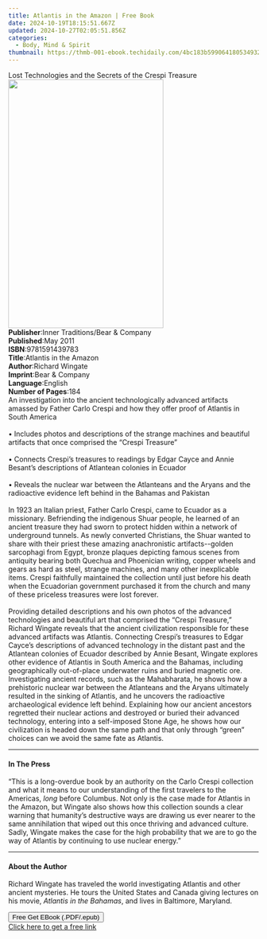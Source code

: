 ```yaml
---
title: Atlantis in the Amazon | Free Book
date: 2024-10-19T18:15:51.667Z
updated: 2024-10-27T02:05:51.856Z
categories:
  - Body, Mind & Spirit
thumbnail: https://thmb-001-ebook.techidaily.com/4bc183b5990641805349328a645414cf5f40c7c80e8acda9defd8df7cda6b0f0.jpg
---
```

<main id="book-container">
  <div class="flex flex-col">
    <div class="book-brief flex-1 py-6 px-4 sm:p-6 md:py-10 md:px-8">
      <!-- brief-->
      <div class="book-brief-main">
        Lost Technologies and the Secrets of the Crespi Treasure
      </div>
    </div>
    <div
      class="book-meta-info flex-1 grid gap-4 col-start-1 col-end-3 row-start-1 sm:mb-6 sm:grid-cols-4 lg:gap-6 lg:col-start-2 lg:row-end-6 lg:row-span-6 lg:mb-0"
    >
      <div
        class="book-meta-info-left place-content-center mt-4 p-4 text-sm leading-6 col-start-2 col-span-2 dark:text-slate-400"
      >
        <img
          class="w-full h-500 object-cover rounded-lg sm:h-255 sm:col-span-2 lg:col-span-full"
          src="https://img-001-ebook.techidaily.com/e75a139cf9eb80ba2dc302eaf828af14d03a024bdc2a4c27be8e987c20b3d8d3.jpg"
          alt=""
          width="312"
          height="500"
        />
      </div>
      <div
        class="book-meta-info-right mt-2 col-start-1 row-start-2 col-span-3 self-center"
      >
        <!-- meta data  -->
        <div class="flex flex-col px-4 md:px-8">
          <div class="flex-1">
            <strong>Publisher</strong>:<span class="px-2"
              >Inner Traditions/Bear &amp; Company</span
            >
          </div>
          <div class="flex-1">
            <strong>Published</strong>:<span class="px-2">May 2011</span>
          </div>
          <div class="flex-1">
            <strong>ISBN</strong>:<span class="px-2">9781591439783</span>
          </div>
          <div class="flex-1">
            <strong>Title</strong>:<span class="px-2"
              >Atlantis in the Amazon</span
            >
          </div>
          <div class="flex-1">
            <strong>Author</strong>:<span class="px-2">Richard Wingate</span>
          </div>
          <div class="flex-1">
            <strong>Imprint</strong>:<span class="px-2"
              >Bear &amp; Company</span
            >
          </div>
          <div class="flex-1">
            <strong>Language</strong>:<span class="px-2">English</span>
          </div>
          <div class="flex-1">
            <strong>Number of Pages</strong>:<span class="px-2">184</span>
          </div>
        </div>
      </div>
    </div>
    <div class="book-description flex-1 py-6 px-4 sm:p-6 md:py-10 md:px-8">
      <div class="book-description-main">
        <div accordion-content="" id="description">
          An investigation into the ancient technologically advanced artifacts
          amassed by Father Carlo Crespi and how they offer proof of Atlantis in
          South America <br />
          <br />• Includes photos and descriptions of the strange machines and
          beautiful artifacts that once comprised the “Crespi Treasure” <br />
          <br />• Connects Crespi’s treasures to readings by Edgar Cayce and
          Annie Besant’s descriptions of Atlantean colonies in Ecuador <br />
          <br />• Reveals the nuclear war between the Atlanteans and the Aryans
          and the radioactive evidence left behind in the Bahamas and Pakistan
          <br />
          <br />In 1923 an Italian priest, Father Carlo Crespi, came to Ecuador
          as a missionary. Befriending the indigenous Shuar people, he learned
          of an ancient treasure they had sworn to protect hidden within a
          network of underground tunnels. As newly converted Christians, the
          Shuar wanted to share with their priest these amazing anachronistic
          artifacts--golden sarcophagi from Egypt, bronze plaques depicting
          famous scenes from antiquity bearing both Quechua and Phoenician
          writing, copper wheels and gears as hard as steel, strange machines,
          and many other inexplicable items. Crespi faithfully maintained the
          collection until just before his death when the Ecuadorian government
          purchased it from the church and many of these priceless treasures
          were lost forever. <br />
          <br />Providing detailed descriptions and his own photos of the
          advanced technologies and beautiful art that comprised the “Crespi
          Treasure,” Richard Wingate reveals that the ancient civilization
          responsible for these advanced artifacts was Atlantis. Connecting
          Crespi’s treasures to Edgar Cayce’s descriptions of advanced
          technology in the distant past and the Atlantean colonies of Ecuador
          described by Annie Besant, Wingate explores other evidence of Atlantis
          in South America and the Bahamas, including geographically
          out-of-place underwater ruins and buried magnetic ore. Investigating
          ancient records, such as the Mahabharata, he shows how a prehistoric
          nuclear war between the Atlanteans and the Aryans ultimately resulted
          in the sinking of Atlantis, and he uncovers the radioactive
          archaeological evidence left behind. Explaining how our ancient
          ancestors regretted their nuclear actions and destroyed or buried
          their advanced technology, entering into a self-imposed Stone Age, he
          shows how our civilization is headed down the same path and that only
          through “green” choices can we avoid the same fate as Atlantis.
        </div>
        <div class="accordion-fader"></div>
      </div>
    </div>
    <div class="book-excerpts flex-1 py-6 px-4 sm:p-6 md:py-10 md:px-8">
      <!-- excerpts-->
      <div class="book-excerpts-main">
        <hr />
        <h4 class="placeholder placeholder-heading">
          <span>In The Press</span>
        </h4>
        <p>
          “This is a long-overdue book by an authority on the Carlo Crespi
          collection and what it means to our understanding of the first
          travelers to the Americas, <i>long</i> before Columbus. Not only is
          the case made for Atlantis in the Amazon, but Wingate also shows how
          this collection sounds a clear warning that humanity’s destructive
          ways are drawing us ever nearer to the same annihilation that wiped
          out this once thriving and advanced culture. Sadly, Wingate makes the
          case for the high probability that we are to go the way of Atlantis by
          continuing to use nuclear energy.”
        </p>
      </div>
    </div>
    <div class="book-about-author flex-1 py-6 px-4 sm:p-6 md:py-10 md:px-8">
      <!-- about author-->
      <div class="book-main-author-main">
        <hr />
        <h4 class="placeholder placeholder-heading">
          <span>About the Author</span>
        </h4>
        <p>
          Richard Wingate has traveled the world investigating Atlantis and
          other ancient mysteries. He tours the United States and Canada giving
          lectures on his movie, <i>Atlantis in the Bahamas</i>, and lives in
          Baltimore, Maryland.
        </p>
      </div>
    </div>
    <div class="book-free-get flex-1 py-6 px-4 sm:p-6 md:py-10 md:px-8">
      <button
        id="btn-free-get"
        class="bg-blue-500 hover:bg-blue-700 text-white font-bold py-2 px-4 rounded"
      >
        Free Get EBook (.PDF/.epub)
      </button>
      <div id="countdown-display" class="px-2 text-lg mt-2"></div>
      <a
        id="free-link"
        class="hidden bg-blue-500 hover:bg-blue-700 text-white font-bold py-2 px-4 rounded"
        href="https://www.ebooks.com/en-us/book/95782482/atlantis-in-the-amazon/richard-wingate/"
        target="_blank"
        >Click here to get a free link</a
      >
    </div>
    <script>
      let countdownTime = 0;
      let countdownInterval = null;
      document
        .getElementById('btn-free-get')
        .addEventListener('click', startCountdown);
      function startCountdown() {
        countdownTime = new Date().getTime() + 60000 * 3;
        countdownInterval = setInterval(updateCountdown, 1000);
        document.getElementById('btn-free-get').disabled = true;
        document
          .getElementById('btn-free-get')
          .classList.add('bg-gray-500', 'cursor-not-allowed');
      }
      function updateCountdown() {
        let currentTime = new Date().getTime();
        let timeLeft = countdownTime - currentTime;
        let secondsLeft = Math.floor(timeLeft / 1000);
        document.getElementById('countdown-display').innerHTML =
          `Remaining time: ${secondsLeft} seconds.`;
        if (secondsLeft <= 0) {
          clearInterval(countdownInterval);
          document.getElementById('btn-free-get').classList.add('hidden');
          document.getElementById('free-link').classList.remove('hidden');
          document.getElementById('countdown-display').innerHTML = '';
        }
      }
    </script>
  </div>
</main>

<ins class="adsbygoogle"
      style="display:block"
      data-ad-client="ca-pub-7571918770474297"
      data-ad-slot="8358498916"
      data-ad-format="auto"
      data-full-width-responsive="true"></ins>
    